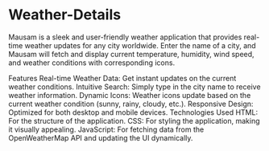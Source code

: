 # Weather-Details
Mausam is a sleek and user-friendly weather application that provides real-time weather updates for any city worldwide. Enter the name of a city, and Mausam will fetch and display current temperature, humidity, wind speed, and weather conditions with corresponding icons.

Features
Real-time Weather Data: Get instant updates on the current weather conditions.
Intuitive Search: Simply type in the city name to receive weather information.
Dynamic Icons: Weather icons update based on the current weather condition (sunny, rainy, cloudy, etc.).
Responsive Design: Optimized for both desktop and mobile devices.
Technologies Used
HTML: For the structure of the application.
CSS: For styling the application, making it visually appealing.
JavaScript: For fetching data from the OpenWeatherMap API and updating the UI dynamically.
